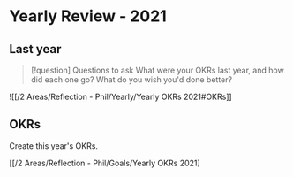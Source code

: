 
# Yearly Review - 2021

## Last year

> [!question] Questions to ask
> What were your OKRs last year, and how did each one go? What do you wish you'd done better?

![[/2 Areas/Reflection - Phil/Yearly/Yearly OKRs 2021#OKRs]]


## OKRs

Create this year's OKRs.

[[/2 Areas/Reflection - Phil/Goals/Yearly OKRs 2021]